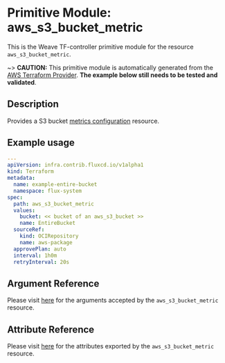 
# Primitive Module: aws_s3_bucket_metric

This is the Weave TF-controller primitive module for the resource `aws_s3_bucket_metric`.

~> **CAUTION:** This primitive module is automatically generated from the [AWS Terraform Provider](https://registry.terraform.io/providers/hashicorp/aws/latest/docs/resources/s3_bucket_metric). **The example below still needs to be tested and validated**.

## Description

Provides a S3 bucket [metrics configuration](http://docs.aws.amazon.com/AmazonS3/latest/dev/metrics-configurations.html) resource.

## Example usage

```yaml
---
apiVersion: infra.contrib.fluxcd.io/v1alpha1
kind: Terraform
metadata:
  name: example-entire-bucket
  namespace: flux-system
spec:
  path: aws_s3_bucket_metric
  values:
    bucket: << bucket of an aws_s3_bucket >>
    name: EntireBucket
  sourceRef:
    kind: OCIRepository
    name: aws-package
  approvePlan: auto
  interval: 1h0m
  retryInterval: 20s
```

## Argument Reference

Please visit [here](https://registry.terraform.io/providers/hashicorp/aws/latest/docs/resources/s3_bucket_metric#argument-reference) for the arguments accepted by the `aws_s3_bucket_metric` resource.

## Attribute Reference

Please visit [here](https://registry.terraform.io/providers/hashicorp/aws/latest/docs/resources/s3_bucket_metric#attributes-reference) for the attributes exported by the `aws_s3_bucket_metric` resource.
